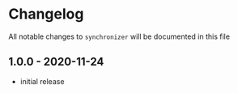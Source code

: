 # Changelog

All notable changes to `synchronizer` will be documented in this file

## 1.0.0 - 2020-11-24

- initial release
